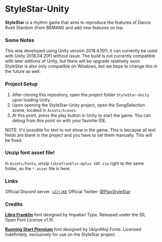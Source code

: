 # StyleStar-Unity

**StyleStar** is a rhythm game that aims to reproduce the features of Dance Rush Stardom (from BEMANI) and add new features on top.
 
### Some Notes

This was developed using Unity version 2018.4.15f1, it can currently be used with Unity 2018.04.20f1 without issue. 
The build is not currently compatible with later editions of Unity, but there will be upgrade relatively soon.
StyleStar is also only compatible on Windows, but we hope to change this in the future as well.


### Project Setup

1. After cloning this repository, open the project folder `StyleStar-Unity` upon loading Unity.
2. Upon opening the StyleStar-Unity project, open the SongSelection scene, located in `Assets/Scenes`.
3. At this point, press the play button in Unity to start the game. You can debug from this point on with your favorite IDE.

NOTE: It's possible for text to not show in the game. This is because all text fields are blank in the project and you have to set them manually. This will be fixed. 

 
### Unzip font asset file!

In `Assets/Fonts`, unzip `librefranklin-mplus SDF.zip` right to the same folder, so the `*.asset` file is here.

### Links

Official Discord server: [`sZ2jJKE`](https://discord.gg/sZ2jJKE)
Official Twitter: [@PlayStyleStar](https://twitter.com/PlayStyleStar)

### Credits

**[Libre Franklin](https://www.fontsquirrel.com/fonts/libre-franklin)** font designed by Impallari Type. Released under the SIL Open Font License v1.10.

**[Running Start Premium](https://creativemarket.com/theFIZZYnator/3816767-Running-Start-Dynamic-Geo-Sans)** font designed by UkiyoMoji Fonts. Licensed indefinitely, exclusively for use on the StyleStar project.